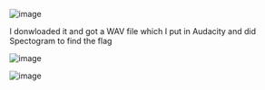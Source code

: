 ![image](https://github.com/biku34/CTF_writeups/assets/117967710/47e5d418-ccdf-4224-9194-4ed72dd1b611)

I donwloaded it and got a WAV file which I put in Audacity and did Spectogram to find the flag

![image](https://github.com/biku34/CTF_writeups/assets/117967710/5fd66e1e-6faa-4dea-9b17-ce946ee1e61d)

![image](https://github.com/biku34/CTF_writeups/assets/117967710/8b19bd69-bd16-4afd-aad9-6ef54e7892e5)

